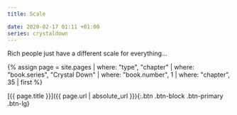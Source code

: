 ```yaml
---
title: Scale

date: 2020-02-17 01:11 +01:00
series: crystaldown
---
```

Rich people just have a different scale for everything…

{% assign page = site.pages
  | where: "type", "chapter"
  | where: "book.series", "Crystal Down"
  | where: "book.number", 1
  | where: "chapter", 35
  | first %}

[{{ page.title }}]({{ page.url | absolute_url }}){:.btn .btn-block .btn-primary .btn-lg}
<!--more-->
